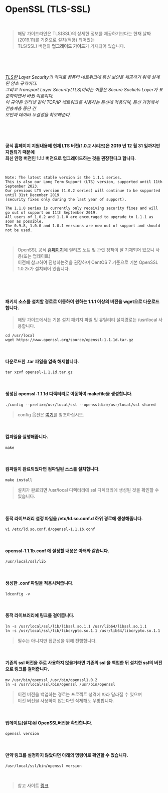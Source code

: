 # OpenSSL (TLS-SSL)


<br/>


> 해당 가이드라인은 TLS(SSL)의 상세한 정보를 제공하기보다는 현재 날짜(2019.11)를 기준으로 설치(적용) 되어있는  
TLS(SSL) 버전의 **업그레이드 가이드**가 기재되어 있습니다.

<br/>
<br/>
<br/>


*[TLS란](https://ko.wikipedia.org/wiki/%EC%A0%84%EC%86%A1_%EA%B3%84%EC%B8%B5_%EB%B3%B4%EC%95%88) Layer Security의 약자로  컴퓨터 네트워크에 통신 보안을 제공하기 위해 설계된 암호 규약이다.  
그리고 Transport Layer Security(TLS)이라는 이름은 Secure Sockets Layer가 표준화되면서 바뀐 이름이다.  
이 규약은 인터넷 같이 TCP/IP 네트워크를 사용하는 통신에 적용되며, 통신 과정에서 전송계층 종단 간  
보안과 데이터 무결성을 확보해준다.*  


<br/>
<br/>
<br/>


**공식 홈페이지 지원내용에 현재 LTS 버전(1.0.2 시리즈)은 2019 년 12 월 31 일까지만 지원되기 때문에  
최신 안정 버전인 1.1.1 버전으로 업그레이드하는 것을 권장한다고 합니다.**


<br/>


```
Note: The latest stable version is the 1.1.1 series.  
This is also our Long Term Support (LTS) version, supported until 11th September 2023.  
Our previous LTS version (1.0.2 series) will continue to be supported until 31st December 2019  
(security fixes only during the last year of support).  

The 1.1.0 series is currently only receiving security fixes and will go out of support on 11th September 2019.  
All users of 1.0.2 and 1.1.0 are encouraged to upgrade to 1.1.1 as soon as possible.  
The 0.9.8, 1.0.0 and 1.0.1 versions are now out of support and should not be used.
```

<br/>

> OpenSSL 공식 [홈페이지](https://www.openssl.org/)에 릴리즈 노트 및 관련 정책이 잘 기재되어 있으니 사용(또는 업데이트)  
이전에 참고하여 진행하는것을 권장하며 CentOS 7 기준으로 기본 OpenSSL 1.0.2k가 설치되어 있습니다.


<br/>
<br/>
<br/>


#### 패키지 소스를 설치할 경로로 이동하여 원하는 1.1.1 이상의 버전을 wget으로 다운로드 합니다.
> 해당 가이드에서는 기본 설치 패키지 파일 및 유틸리티 설치경로는 /usr/local 사용합니다.
```
cd /usr/local 
wget https://www.openssl.org/source/openssl-1.1.1d.tar.gz
```

<br/>


#### 다운로드한 .tar 파일을 압축 해제합니다.
```
tar xzvf openssl-1.1.1d.tar.gz
```

<br/>


#### 생성된 openssl-1.1.1d 디렉터리로 이동하여 makefile을 생성합니다.
```
./config --prefix=/usr/local/ssl --openssldir=/usr/local/ssl shared
```
> config 옵션은 [여기](https://wiki.openssl.org/index.php/Compilation_and_Installation#Configure_Options)를 참조하십시오.


<br/>


#### 컴파일을 실행해줍니다.
```
make
```

<br/>


#### 컴파일이 완료되었다면 컴파일된 소스를 설치합니다.
```
make install
```
> 설치가 완료되면 /usr/local 디렉터리에 ssl 디렉터리에 생성된 것을 확인할 수 있습니다.  


<br/>


#### 동적 라이브러리 설정 파일을 /etc/ld.so.conf.d 하위 경로에 생성해줍니다.
```
vi /etc/ld.so.conf.d/openssl-1.1.1b.conf
```

<br/>

#### openssl-1.1.1b.conf 에 설정할 내용은 아래와 같습니다.
```
/usr/local/ssl/lib
```

<br/>


#### 생성한 .conf 파일을 적용시켜줍니다.
```
ldconfig -v
```

<br/>


#### 동적 라이브러리에 링크를 걸어줍니다.
```
ln -s /usr/local/ssl/lib/libssl.so.1.1 /usr/lib64/libssl.so.1.1
ln -s /usr/local/ssl/lib/libcrypto.so.1.1 /usr/lib64/libcrypto.so.1.1
```
> 필수는 아니지만 접근성을 위해 진행합니다.


<br/>


#### 기존의 ssl 버전을 주로 사용하지 않을거라면 기존의 ssl 을 백업한 뒤 설치한 ssl의 버전으로 링크를 걸어줍니다.
```
mv /usr/bin/openssl /usr/bin/openssl1.0.2
ln -s /usr/local/ssl/bin/openssl /usr/bin/openssl
```
> 이전 버전을 백업하는 경로는 프로젝트 성격에 따라 달라질 수 있으며  
이전 버전을 사용하지 않는다면 삭제해도 무방합니다.

<br/>


#### 업데이트(설치)된 OpenSSL버전을 확인합니다.
```
openssl version
```

<br/>


#### 만약 링크를 설정하지 않았다면 아래의 명령어로 확인할 수 있습니다.
```
/usr/local/ssl/bin/openssl version
```

<br/>

> 참고 사이트 [링크](https://blanche-star.tistory.com/entry/APM-%EC%84%A4%EC%B9%98-openssl-%EC%B5%9C%EC%8B%A0%EB%B2%84%EC%A0%84%EC%84%A4%EC%B9%98%EC%86%8C%EC%8A%A4%EC%84%A4%EC%B9%98-shared%EC%84%A4%EC%B9%98)
